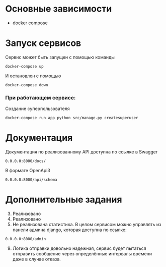 # Основные зависимости
- docker compose

# Запуск сервисов
Сервис может быть запущен с помощью команды
```
docker-compose up
```
И остановлен с помощью
```
docker-compose down
```

### При работающем сервисе:

Создание суперпользователя
```
docker-compose run app python src/manage.py createsuperuser
```
# Документация
Документация по реализованному API доступна по ссылке в Swagger
```
0.0.0.0:8000/docs/
```
В формате OpenApi3
```
0.0.0.0:8000/api/schema
```
# Дополнительные задания
3) Реализовано
5) Реализовано
6) Не реализована статистика. В целом сервиcом можно управлять из панели админа django, которая доступна по ссылке:
```
0.0.0.0:8000/admin
```
9) Логика отправки довольно надежная, сервис будет пытаться отправить сообщение через определённые интервалы времени даже в случае отказа.